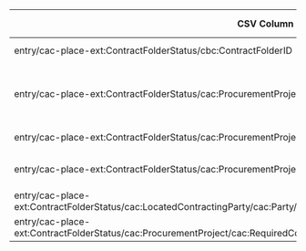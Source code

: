 | CSV Column           | Ontology Property | Entity Class | Rel. Entity Class | Subject Generation    | Join Condition | Datatype | Function Name | Function Output |
| --- | --- | --- | --- | --- | --- | --- | --- | --- |
| entry/cac-place-ext:ContractFolderStatus/cbc:ContractFolderID | :hasID | :Procedure | :Identifier | concat('proc_', ContractFolderID) |  | xsd:string | generate_procedure_id | proc_561770M |
| entry/cac-place-ext:ContractFolderStatus/cac:ProcurementProject/cbc:Name | rdfs:label | :Procedure |  | concat('proc_', ContractFolderID) |  | xsd:string | identity | Suministro de vehículos usados para servicio del Parque Movil... |
| entry/cac-place-ext:ContractFolderStatus/cac:ProcurementProject/cbc:TypeCode | :hasProcurementScopeDividedIntoLot | :Procedure | :Lot | concat('proc_', ContractFolderID) | ContractFolderID = Lot.ProcurementProjectID | xsd:string | map_contract_type_code | {'1': 'Goods', ...} |
| entry/cac-place-ext:ContractFolderStatus/cac:ProcurementProjectLot/cbc:ID | :hasID | :Lot | :Identifier | concat('lot_', ContractFolderID, '_', ID) |  | xsd:string | generate_lot_id | lot_561770M_1 |
| entry/cac-place-ext:ContractFolderStatus/cac:LocatedContractingParty/cac:Party/cac:PartyIdentification[schemeName='NIF']/cbc:ID | :hasID | org:Organization | :Identifier | concat('org_', ID) |  | xsd:string | generate_org_id | org_P0200000H |
| entry/cac-place-ext:ContractFolderStatus/cac:ProcurementProject/cac:RequiredCommodityClassification/cbc:ItemClassificationCode | skos:Concept | :Procedure | skos:Concept | concat('proc_', ContractFolderID) | skos:exactMatch in CPV list | xsd:string | map_cpv_code | {'34136000': 'Vehicles', ...} |

